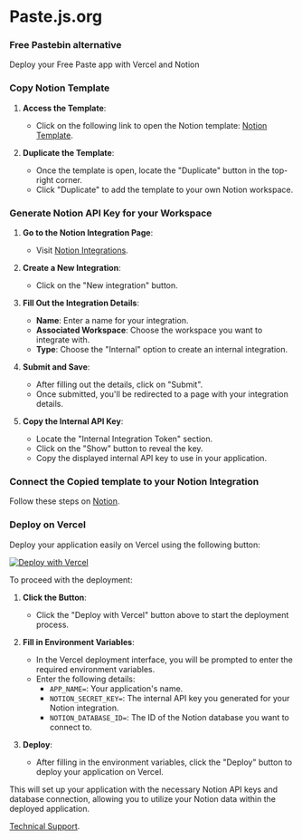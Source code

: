 # Paste.js.org
### Free Pastebin alternative

Deploy your Free Paste app with Vercel and Notion

### Copy Notion Template

1. **Access the Template**:
   - Click on the following link to open the Notion template: [Notion Template](https://pastejs.notion.site/6ec5ed3e60424373ab15d7a422caff41?v=4dd16f12cfc941f4b0c6a791c6391267&pvs=73).

2. **Duplicate the Template**:
   - Once the template is open, locate the "Duplicate" button in the top-right corner.
   - Click "Duplicate" to add the template to your own Notion workspace.

### Generate Notion API Key for your Workspace

1. **Go to the Notion Integration Page**: 
   - Visit [Notion Integrations](https://www.notion.so/my-integrations).

2. **Create a New Integration**:
   - Click on the "New integration" button.

3. **Fill Out the Integration Details**:
   - **Name**: Enter a name for your integration.
   - **Associated Workspace**: Choose the workspace you want to integrate with.
   - **Type**: Choose the "Internal" option to create an internal integration.

4. **Submit and Save**:
   - After filling out the details, click on "Submit".
   - Once submitted, you'll be redirected to a page with your integration details.

5. **Copy the Internal API Key**:
   - Locate the "Internal Integration Token" section.
   - Click on the "Show" button to reveal the key.
   - Copy the displayed internal API key to use in your application.
  
### Connect the Copied template to your Notion Integration

Follow these steps on [Notion](https://www.notion.so/help/add-and-manage-connections-with-the-api).

### Deploy on Vercel

Deploy your application easily on Vercel using the following button:

[![Deploy with Vercel](https://vercel.com/button)](https://vercel.com/new/clone?repository-url=https%3A%2F%2Fgithub.com%2Fwillyarisky%2FPaste&env=APP_NAME,NOTION_SECRET_KEY,NOTION_DATABASE_ID&envDescription=Notion%20API%20Keys%20needed&project-name=paste-pt&repository-name=Paste.pt)

To proceed with the deployment:

1. **Click the Button**: 
   - Click the "Deploy with Vercel" button above to start the deployment process.

2. **Fill in Environment Variables**:
   - In the Vercel deployment interface, you will be prompted to enter the required environment variables.
   - Enter the following details:
     - `APP_NAME=`: Your application's name.
     - `NOTION_SECRET_KEY=`: The internal API key you generated for your Notion integration.
     - `NOTION_DATABASE_ID=`: The ID of the Notion database you want to connect to.

3. **Deploy**:
   - After filling in the environment variables, click the "Deploy" button to deploy your application on Vercel.

This will set up your application with the necessary Notion API keys and database connection, allowing you to utilize your Notion data within the deployed application.



[Technical Support](https://buy.stripe.com/fZe6ru8AT9PefoAbII).

